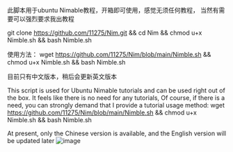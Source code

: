 此脚本用于ubuntu Nimable教程，开箱即可使用，感觉无须任何教程，
当然有需要可以强烈要求我出教程


git clone https://github.com/11275/Nim.git  && cd Nim && chmod u+x Nimble.sh && bash Nimble.sh

 
使用方法：
wget https://github.com/11275/Nim/blob/main/Nimble.sh && chmod u+x Nimble.sh && bash Nimble.sh

目前只有中文版本，稍后会更新英文版本



This script is used for Ubuntu Nimable tutorials and can be used right out of the box. It feels like there is no need for any tutorials,
Of course, if there is a need, you can strongly demand that I provide a tutorial
usage method:
wget  https://github.com/11275/Nim/blob/main/Nimble.sh  && chmod u+x Nimble.sh && bash Nimble.sh

At present, only the Chinese version is available, and the English version will be updated later
![image](https://github.com/user-attachments/assets/35e3b190-b119-467b-ab02-f1f406aed76a)

